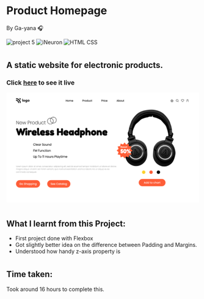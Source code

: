 # Product Homepage
By Ga-yana  :headphones:

![project 5](https://img.shields.io/badge/Project%20-7-yellowgreen) ![iNeuron](https://img.shields.io/badge/iNeuron-FullStack-orange)
![HTML CSS](https://img.shields.io/badge/HTML-CSS-yellow)  
#

## A static website for electronic products.

### Click [here]() to see it live

![Homepage](./images/Screenshot%202022-08-05%20at%205.57.51%20PM.png)
# 

## What I learnt from this Project:

- First project done with Flexbox
- Got slightly better idea on the difference between Padding and Margins.
- Understood how handy z-axis property is

#
## Time taken:
 Took around 16 hours to complete this.
# 
